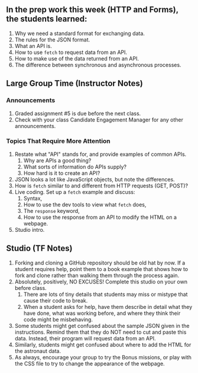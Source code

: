 ## In the prep work this week (HTTP and Forms), the students learned:

1. Why we need a standard format for exchanging data.
1. The rules for the JSON format.
1. What an API is.
1. How to use ``fetch`` to request data from an API.
1. How to make use of the data returned from an API.
1. The difference between synchronous and asynchronous processes.

## Large Group Time (Instructor Notes)

### Announcements

1. Graded assignment #5 is due before the next class.
1. Check with your class Candidate Engagement Manager for any other announcements.

### Topics That Require More Attention

1. Restate what "API" stands for, and provide examples of common APIs.
    1. Why are APIs a good thing?
    1. What sorts of information do APIs supply?
    1. How hard is it to create an API?
1. JSON looks a lot like JavaScript objects, but note the differences.
1. How is ``fetch`` similar to and different from HTTP requests (GET, POST)?
1. Live coding. Set up a ``fetch`` example and discuss:
    1. Syntax,
    1. How to use the dev tools to view what ``fetch`` does,
    1. The ``response`` keyword,
    1. How to use the response from an API to modify the HTML on a webpage.
1. Studio intro.

## Studio (TF Notes)

1. Forking and cloning a GitHub repository should be old hat by now. If a student requires help, point them to a book example that shows how to fork and clone rather than walking them through the process again.
1. Absolutely, positively, NO EXCUSES! Complete this studio on your own before class.
    1. There are lots of tiny details that students may miss or mistype that cause their code to break.
    1. When a student asks for help, have them describe in detail what they have done, what was working before, and where they think their code might be misbehaving.
1. Some students might get confused about the sample JSON given in the instructions. Remind them that they do NOT need to cut and paste this data. Instead, their program will request data from an API.
1. Similarly, students might get confused about where to add the HTML for the astronaut data.
1. As always, encourage your group to try the Bonus missions, or play with the CSS file to try to change the appearance of the webpage.
